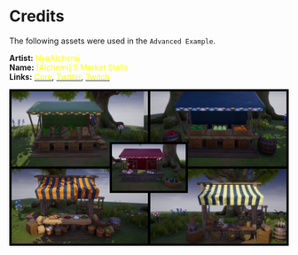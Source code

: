 # Credits

The following assets were used in the `Advanced Example`.

**Artist:** <span style="color: yellow">NyaAlchemi</span><br />
**Name:** <span style="color: yellow">[Alchemi] 5 Market Stalls</span><br />
**Links:** [<span style="color: yellow">Core</span>](https://www.coregames.com/user/9287ad93145f44d79da5d0ecee31df80), [<span style="color: yellow">Twitter</span>](https://twitter.com/nya_alchemi), [<span style="color: yellow">Twitch</span>](https://www.twitch.tv/nyaalchemi)


![](images/nya_markets.png)